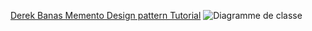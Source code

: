 [Derek Banas  Memento Design pattern Tutorial](http://www.newthinktank.com/2012/10/memento-design-pattern-tutorial/)
![Diagramme de classe](https://www.plantuml.com/plantuml/svg/XL5BQWCn3Dtx52AhIM0ka4L8Q2ba4RgON434BuFfs0QDcXP2xrxDnvD05rt9w7tq9EzxPT7FsD5hu5OuHf07NJhkUxYnq0aHIJFT7L4BRVW6Vn0DbmxLUakDIaYj-t4p_Lr26n9hbb7HGAk9GZPBOOfR3dxs6ZgJYJsirviCnpIFh1vamGYzIOubK5M2nQaMyfBaXGLd_e0CETZxVtHZei8v9gMGFBuDdNk3yM99cxh3LUiThJQhvKHRob_9FLt0yA9sPrkX46i35gy_oCF0xP6yVSyl "Diagramme de classe")

